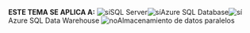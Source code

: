 <Token>**ESTE TEMA SE APLICA A:** ![sí](media/yes.png)SQL Server![sí](media/yes.png)Azure SQL Database![sí](media/yes.png)Azure SQL Data Warehouse ![no](media/no.png)Almacenamiento de datos paralelos </Token>

